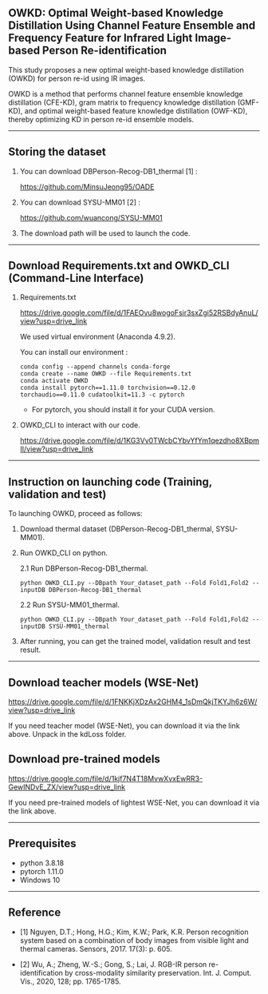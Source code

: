 ## OWKD: Optimal Weight-based Knowledge Distillation Using Channel Feature Ensemble and Frequency Feature for Infrared Light Image-based Person Re-identification

This study proposes a new optimal weight-based knowledge distillation (OWKD) for person re-id using IR images. 

OWKD is a method that performs channel feature ensemble knowledge distillation (CFE-KD), gram matrix to frequency knowledge distillation (GMF-KD), and optimal weight-based feature knowledge distillation (OWF-KD), thereby optimizing KD in person re-id ensemble models.

-----------------------------------------------------------------------------------------------------------------------------


## Storing the dataset

1. You can download DBPerson-Recog-DB1_thermal [1] :
   
   <https://github.com/MinsuJeong95/OADE>

2. You can download SYSU-MM01 [2] :
   
   <https://github.com/wuancong/SYSU-MM01>


3. The download path will be used to launch the code.


-----------------------------------------------------------------------------------------------------------------------------
## Download Requirements.txt and OWKD_CLI (Command-Line Interface)
1. Requirements.txt

   <https://drive.google.com/file/d/1FAEOvu8wogoFsir3sxZgi52RSBdyAnuL/view?usp=drive_link>
   
   We used virtual environment (Anaconda 4.9.2).
   
   You can install our environment :
   
    ```
    ﻿conda config --append channels conda-forge
    conda create --name OWKD --file Requirements.txt
    conda activate OWKD
    conda install pytorch==1.11.0 torchvision==0.12.0 torchaudio==0.11.0 cudatoolkit=11.3 -c pytorch
    ```
   * For pytorch, you should install it for your CUDA version.



3. OWKD_CLI to interact with our code.

   <https://drive.google.com/file/d/1KG3Vv0TWcbCYbvYfYm1qezdho8XBpmII/view?usp=drive_link>

-----------------------------------------------------------------------------------------------------------------------------



## Instruction on launching code (Training, validation and test)

To launching OWKD, proceed as follows:

1. Download thermal dataset (DBPerson-Recog-DB1_thermal, SYSU-MM01).
2. Run OWKD_CLI on python.
   
   2.1 Run DBPerson-Recog-DB1_thermal.
   ```
   python OWKD_CLI.py --DBpath Your_dataset_path --Fold Fold1,Fold2 --inputDB DBPerson-Recog-DB1_thermal
   ```
   2.2 Run SYSU-MM01_thermal.
   ```
   python OWKD_CLI.py --DBpath Your_dataset_path --Fold Fold1,Fold2 --inputDB SYSU-MM01_thermal
   ```
3. After running, you can get the trained model, validation result and test result.


-----------------------------------------------------------------------------------------------------------------------------
## Download teacher models (WSE-Net)

   <https://drive.google.com/file/d/1FNKKjXDzAx2GHM4_1sDmQkjTKYJh6z6W/view?usp=drive_link>

If you need teacher model (WSE-Net), you can download it via the link above. Unpack in the kdLoss folder.

## Download pre-trained models

   <https://drive.google.com/file/d/1kjf7N4T18MvwXvxEwRR3-GewINDvE_ZX/view?usp=drive_link>

If you need pre-trained models of lightest WSE-Net, you can download it via the link above.

-----------------------------------------------------------------------------------------------------------------------------


## Prerequisites

- python 3.8.18 
- pytorch 1.11.0
- Windows 10


-----------------------------------------------------------------------------------------------------------------------------


## Reference


- [1] Nguyen, D.T.; Hong, H.G.; Kim, K.W.; Park, K.R. Person recognition system based on a combination of body images from visible light and thermal cameras. Sensors, 2017. 17(3): p. 605.

- [2] Wu, A.; Zheng, W.-S.; Gong, S.; Lai, J. RGB-IR person re-identification by cross-modality similarity preservation. Int. J. Comput. Vis., 2020, 128; pp. 1765-1785.
